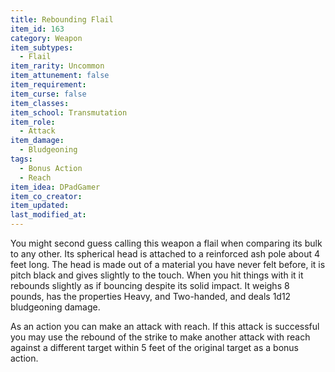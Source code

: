```yaml
---
title: Rebounding Flail
item_id: 163
category: Weapon
item_subtypes:
  - Flail
item_rarity: Uncommon
item_attunement: false
item_requirement:
item_curse: false
item_classes:
item_school: Transmutation
item_role:
  - Attack
item_damage:
  - Bludgeoning
tags:
  - Bonus Action
  - Reach
item_idea: DPadGamer
item_co_creator:
item_updated:
last_modified_at:
---
```


You might second guess calling this weapon a flail when comparing its bulk to any other. Its spherical head is attached to a reinforced ash pole about 4 feet long. The head is made out of a material you have never felt before, it is pitch black and gives slightly to the touch. When you hit things with it it rebounds slightly as if bouncing despite its solid impact. It weighs 8 pounds, has the properties Heavy, and Two-handed, and deals 1d12 bludgeoning damage.

As an action you can make an attack with reach. If this attack is successful you may use the rebound of the strike to make another attack with reach against a different target within 5 feet of the original target as a bonus action.
